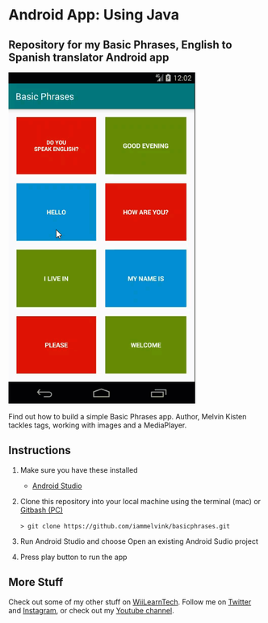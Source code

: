 # Android App: Using Java

## Repository for my Basic Phrases, English to Spanish translator Android app

![Basic Phrases English Spanish](basicphrases_english_spanish.gif)

Find out how to build a simple Basic Phrases app. Author, Melvin Kisten tackles tags, working with images and a MediaPlayer. 

## Instructions
1. Make sure you have these installed
	- [Android Studio](https://developer.android.com/studio#downloads)
2. Clone this repository into your local machine using the terminal (mac) or [Gitbash (PC)](https://git-scm.com/download/win) 
	
	`> git clone https://github.com/iammelvink/basicphrases.git`
3. Run Android Studio and choose Open an existing Android Sudio project
4. Press play button to run the app

## More Stuff
Check out some of my other stuff on [WiiLearnTech](https://www.wiilearntech.com). Follow me on [Twitter](https://twitter.com/iammelvink) and [Instagram](https://www.instagram.com/iammelvink/), or check out my [Youtube channel](https://www.youtube.com/channel/UCwMGEkyU2QOqEEKJ1E5pe7w).